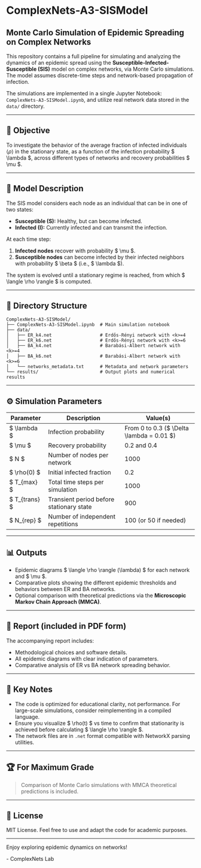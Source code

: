# ComplexNets-A3-SISModel

## Monte Carlo Simulation of Epidemic Spreading on Complex Networks

This repository contains a full pipeline for simulating and analyzing the dynamics of an epidemic spread using the **Susceptible-Infected-Susceptible (SIS)** model on complex networks, via Monte Carlo simulations. The model assumes discrete-time steps and network-based propagation of infection.

The simulations are implemented in a single Jupyter Notebook: `ComplexNets-A3-SISModel.ipynb`, and utilize real network data stored in the `data/` directory.

---

## :microscope: Objective

To investigate the behavior of the average fraction of infected individuals $\langle \rho \rangle$ in the stationary state, as a function of the infection probability $ \lambda $, across different types of networks and recovery probabilities $ \mu $.

---

## :triangular_ruler: Model Description

The SIS model considers each node as an individual that can be in one of two states:
- **Susceptible (S):** Healthy, but can become infected.
- **Infected (I):** Currently infected and can transmit the infection.

At each time step:
1. **Infected nodes** recover with probability $ \mu $.
2. **Susceptible nodes** can become infected by their infected neighbors with probability $ \beta $ (i.e., $ \lambda $).

The system is evolved until a stationary regime is reached, from which $ \langle \rho \rangle $ is computed.

---

## :file_folder: Directory Structure

```
ComplexNets-A3-SISModel/
├── ComplexNets-A3-SISModel.ipynb  # Main simulation notebook
├── data/
│   ├── ER_k4.net                  # Erdős-Rényi network with <k>=4
│   ├── ER_k6.net                  # Erdős-Rényi network with <k>=6
│   ├── BA_k4.net                  # Barabási-Albert network with <k>=4
│   ├── BA_k6.net                  # Barabási-Albert network with <k>=6
│   └── networks_metadata.txt      # Metadata and network parameters
└── results/                       # Output plots and numerical results
```

---

## :gear: Simulation Parameters

| Parameter      | Description                                 | Value(s)                                  |
|----------------|---------------------------------------------|-------------------------------------------|
| $ \lambda $    | Infection probability                       | From 0 to 0.3 ($ \Delta \lambda = 0.01 $) |
| $ \mu $        | Recovery probability                        | 0.2 and 0.4                               |
| $ N $          | Number of nodes per network                 | 1000                                      |
| $ \rho(0) $    | Initial infected fraction                   | 0.2                                       |
| $ T_{max} $    | Total time steps per simulation             | 1000                                      |
| $ T_{trans} $  | Transient period before stationary state    | 900                                       |
| $ N_{rep} $    | Number of independent repetitions           | 100 (or 50 if needed)                     |

---

## :bar_chart: Outputs

- Epidemic diagrams $ \langle \rho \rangle (\lambda) $ for each network and $ \mu $.
- Comparative plots showing the different epidemic thresholds and behaviors between ER and BA networks.
- Optional comparison with theoretical predictions via the **Microscopic Markov Chain Approach (MMCA)**.

---

## :page_facing_up: Report (included in PDF form)

The accompanying report includes:
- Methodological choices and software details.
- All epidemic diagrams with clear indication of parameters.
- Comparative analysis of ER vs BA network spreading behavior.

---

## :bookmark_tabs: Key Notes

- The code is optimized for educational clarity, not performance. For large-scale simulations, consider reimplementing in a compiled language.
- Ensure you visualize $ \rho(t) $ vs time to confirm that stationarity is achieved before calculating $ \langle \rho \rangle $.
- The network files are in `.net` format compatible with NetworkX parsing utilities.

---

## :trophy: For Maximum Grade

> Comparison of Monte Carlo simulations with MMCA theoretical predictions is included.

---

## :page_with_curl: License

MIT License. Feel free to use and adapt the code for academic purposes.

---

Enjoy exploring epidemic dynamics on networks!

\- ComplexNets Lab

